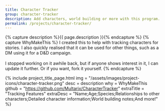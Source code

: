```yaml
---
title: Character Tracker
group: character-tracker
description: Add characters, world building or more with this program. Can be used to keep track of characters in a story, game or even for a Dungeons and Dragons campaign.
permalink: /projects/character-tracker/
---
```


{% capture description %}{{ page.description }}{% endcapture %}
{% capture WhyMakeThis %}
I created this to help with tracking characters for stories. I also quickly realised that it can be used for other things, such as a DM using it for a D&D campaign.<br>
<br>
I stopped working on it awhile back, but if anyone shows interest in it, I can update it further. Or if you want, fork it yourself.
{% endcapture %}


{% include project_title_page.html
	img			= "/assets/images/project-icons/character-tracker.png"
	desc		= description
	why			= WhyMakeThis
	github		= "https://github.com/Multarix/CharacterTracker"
	extraTitle	= "Tracking Features"
	extraDesc	= "Name;Age;Species;Relationships to other characters;Detailed character information;World building notes;And more!"
%}